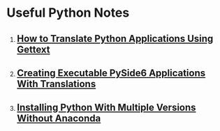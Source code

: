 # Useful Python Notes
1. ## [How to Translate Python Applications Using Gettext](notes/How_to_Translate_Python_Applications_Using_Gettext.md)
2. ## [Creating Executable PySide6 Applications With Translations](notes/Creating_Executable_PySide6_Applications_With_Translations.md)
3. ## [Installing Python With Multiple Versions Without Anaconda](Installing_Python_With_Multiple_Versions_Without_Anaconda.md)
